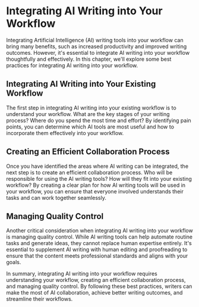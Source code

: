 Integrating AI Writing into Your Workflow
==================================================

Integrating Artificial Intelligence (AI) writing tools into your workflow can bring many benefits, such as increased productivity and improved writing outcomes. However, it's essential to integrate AI writing into your workflow thoughtfully and effectively. In this chapter, we'll explore some best practices for integrating AI writing into your workflow.

Integrating AI Writing into Your Existing Workflow
--------------------------------------------------

The first step in integrating AI writing into your existing workflow is to understand your workflow. What are the key stages of your writing process? Where do you spend the most time and effort? By identifying pain points, you can determine which AI tools are most useful and how to incorporate them effectively into your workflow.

Creating an Efficient Collaboration Process
-------------------------------------------

Once you have identified the areas where AI writing can be integrated, the next step is to create an efficient collaboration process. Who will be responsible for using the AI writing tools? How will they fit into your existing workflow? By creating a clear plan for how AI writing tools will be used in your workflow, you can ensure that everyone involved understands their tasks and can work together seamlessly.

Managing Quality Control
------------------------

Another critical consideration when integrating AI writing into your workflow is managing quality control. While AI writing tools can help automate routine tasks and generate ideas, they cannot replace human expertise entirely. It's essential to supplement AI writing with human editing and proofreading to ensure that the content meets professional standards and aligns with your goals.

In summary, integrating AI writing into your workflow requires understanding your workflow, creating an efficient collaboration process, and managing quality control. By following these best practices, writers can make the most of AI collaboration, achieve better writing outcomes, and streamline their workflows.

